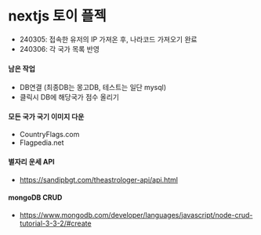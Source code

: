 # nextjs 토이 플젝

- 240305: 접속한 유저의 IP 가져온 후, 나라코드 가져오기 완료
- 240306: 각 국가 목록 반영


#### 남은 작업
- DB연결 (최종DB는 몽고DB, 테스트는 일단 mysql)
- 클릭시 DB에 해당국가 점수 올리기

#### 모든 국가 국기 이미지 다운
- CountryFlags.com
- Flagpedia.net

#### 별자리 운세 API
- https://sandipbgt.com/theastrologer-api/api.html


#### mongoDB CRUD
- https://www.mongodb.com/developer/languages/javascript/node-crud-tutorial-3-3-2/#create


